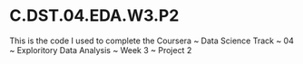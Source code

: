 C.DST.04.EDA.W3.P2
==================

This is the code I used to complete the Coursera ~ Data Science Track ~ 04 ~ Exploritory Data Analysis ~ Week 3 ~ Project 2
